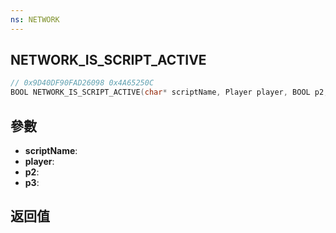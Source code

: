 ```yaml
---
ns: NETWORK
---
```

## NETWORK_IS_SCRIPT_ACTIVE

```c
// 0x9D40DF90FAD26098 0x4A65250C
BOOL NETWORK_IS_SCRIPT_ACTIVE(char* scriptName, Player player, BOOL p2, Any p3);
```


## 參數
* **scriptName**: 
* **player**: 
* **p2**: 
* **p3**: 

## 返回值
